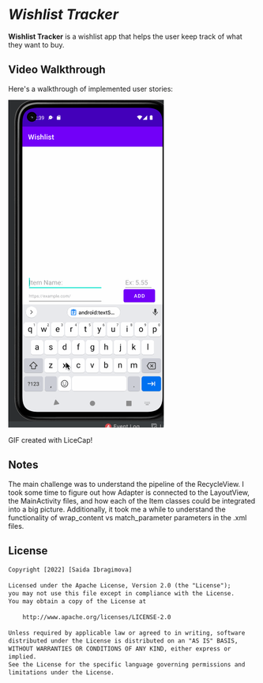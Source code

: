 # *Wishlist Tracker*

**Wishlist Tracker** is a wishlist app that helps the user keep track of what they want to buy.


## Video Walkthrough

Here's a walkthrough of implemented user stories:

<img src='walkthrough.gif' title='Video Walkthrough' width='' alt='Video Walkthrough' />

<!-- Replace this with whatever GIF tool you used! -->
GIF created with LiceCap!  
<!-- Recommended tools:
[Kap](https://getkap.co/) for macOS
[ScreenToGif](https://www.screentogif.com/) for Windows
[peek](https://github.com/phw/peek) for Linux. -->

## Notes

The main challenge was to understand the pipeline of the RecycleView. I took some time to figure out how Adapter is connected to the LayoutView, the MainActivity files, and how each of the Item classes could be integrated into a big picture. Additionally, it took me a while to understand the functionality of wrap_content vs match_parameter parameters in the .xml files.

## License

    Copyright [2022] [Saida Ibragimova]

    Licensed under the Apache License, Version 2.0 (the "License");
    you may not use this file except in compliance with the License.
    You may obtain a copy of the License at

        http://www.apache.org/licenses/LICENSE-2.0

    Unless required by applicable law or agreed to in writing, software
    distributed under the License is distributed on an "AS IS" BASIS,
    WITHOUT WARRANTIES OR CONDITIONS OF ANY KIND, either express or implied.
    See the License for the specific language governing permissions and
    limitations under the License.

